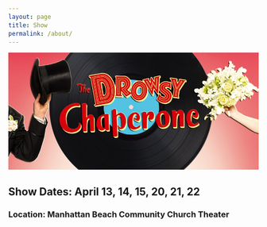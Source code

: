 ```yaml
---
layout: page
title: Show
permalink: /about/
---
```


![Alt text](/assets/img/drowsy_chaperone.jpg "txt")

<h2>Show Dates: April 13, 14, 15, 20, 21, 22</h2>
<h3>Location: Manhattan Beach Community Church Theater</h3>